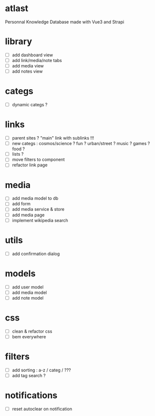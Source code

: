 # atlast

Personnal Knowledge Database made with Vue3 and Strapi

# library
- [ ] add dashboard view
- [ ] add link/media/note tabs
- [ ] add media view
- [ ] add notes view

# categs
- [ ] dynamic categs ?

# links
- [ ] parent sites ? "main" link with sublinks !!!
- [ ] new categs : cosmos/science ? fun ? urban/street ? music ? games ? food ?
- [ ] lists ?
- [ ] move filters to component
- [ ] refactor link page

# media
- [ ] add media model to db
- [ ] add form
- [ ] add media service & store
- [ ] add media page
- [ ] implement wikipedia search

# utils
- [ ] add confirmation dialog

# models
- [ ] add user model
- [ ] add media model
- [ ] add note model

# css
- [ ] clean & refactor css
- [ ] bem everywhere

# filters
- [ ] add sorting : a-z / categ / ???
- [ ] add tag search ?

# notifications
- [ ] reset autoclear on notification

